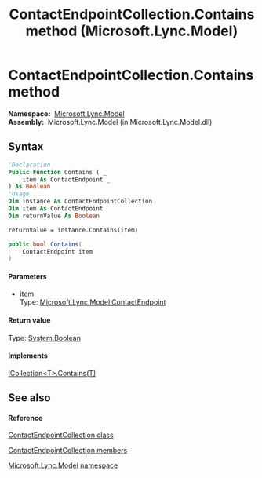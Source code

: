 ﻿---
title: ContactEndpointCollection.Contains method  (Microsoft.Lync.Model)
TOCTitle: 'Contains method '
ms:assetid: M:Microsoft.Lync.Model.ContactEndpointCollection.Contains(Microsoft.Lync.Model.ContactEndpoint)_DI_3_UC_OCS14MrefLyncWPF
ms:mtpsurl: https://msdn.microsoft.com/en-us/library/microsoft.lync.model.contactendpointcollection.contains(v=office.15)
ms:contentKeyID: 48592367
ms.date: 07/28/2014
mtps_version: v=office.15
f1_keywords:
- Microsoft.Lync.Model.ContactEndpointCollection.Contains
dev_langs:
- CSharp
- JScript
- VB
- other
---

# ContactEndpointCollection.Contains method

**Namespace:**  [Microsoft.Lync.Model](microsoft-lync-model-namespace_2.md)  
**Assembly:**  Microsoft.Lync.Model (in Microsoft.Lync.Model.dll)

## Syntax

``` vb
'Declaration
Public Function Contains ( _
    item As ContactEndpoint _
) As Boolean
'Usage
Dim instance As ContactEndpointCollection
Dim item As ContactEndpoint
Dim returnValue As Boolean

returnValue = instance.Contains(item)
```

``` csharp
public bool Contains(
    ContactEndpoint item
)
```

#### Parameters

  - item  
    Type: [Microsoft.Lync.Model.ContactEndpoint](contactendpoint-class-microsoft-lync-model_2.md)  

#### Return value

Type: [System.Boolean](http://msdn2.microsoft.com/en-us/library/a28wyd50)  

#### Implements

[ICollection\<T\>.Contains(T)](http://msdn2.microsoft.com/en-us/library/k5cf1d56)  

## See also

#### Reference

[ContactEndpointCollection class](contactendpointcollection-class-microsoft-lync-model_2.md)

[ContactEndpointCollection members](contactendpointcollection-members-microsoft-lync-model_2.md)

[Microsoft.Lync.Model namespace](microsoft-lync-model-namespace_2.md)

